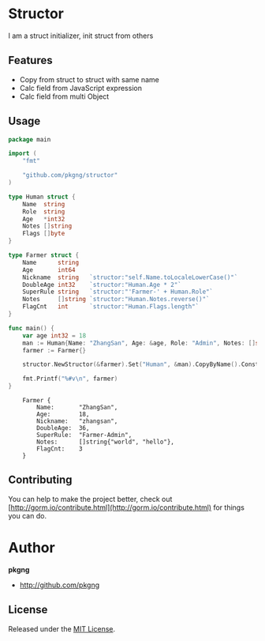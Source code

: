 # Structor

  I am a struct initializer, init struct from others 


## Features

* Copy from struct to struct with same name
* Calc field from JavaScript expression
* Calc field from multi Object

## Usage

```go
package main

import (
	"fmt"

	"github.com/pkgng/structor"
)

type Human struct {
	Name  string
	Role  string
	Age   *int32
	Notes []string
	Flags []byte
}

type Farmer struct {
	Name      string
	Age       int64
	Nickname  string   `structor:"self.Name.toLocaleLowerCase()"`
	DoubleAge int32    `structor:"Human.Age * 2"`
	SuperRule string   `structor:"'Farmer-' + Human.Role"`
	Notes     []string `structor:"Human.Notes.reverse()"`
	FlagCnt   int      `structor:"Human.Flags.length"`
}

func main() {
	var age int32 = 18
	man := Human{Name: "ZhangSan", Age: &age, Role: "Admin", Notes: []string{"hello", "world"}, Flags: []byte{'x', 'y', 'z'}}
	farmer := Farmer{}

	structor.NewStructor(&farmer).Set("Human", &man).CopyByName().Construct()

	fmt.Printf("%#v\n", farmer)
}
```

```output
	Farmer {
		Name:		"ZhangSan", 
		Age:		18, 
		Nickname:	"zhangsan", 
		DoubleAge:	36, 
		SuperRule:	"Farmer-Admin", 
		Notes:		[]string{"world", "hello"}, 
		FlagCnt:	3
	}
```

## Contributing

You can help to make the project better, check out [http://gorm.io/contribute.html](http://gorm.io/contribute.html) for things you can do.

# Author

**pkgng**

* <http://github.com/pkgng>


## License

Released under the [MIT License](https://github.com/pkgng/structor/blob/master/License).
